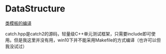# DataStructure

[类模板的编译](https://wenku.baidu.com/view/68e2623a43323968011c9225.html)  

catch.hpp是catch2的源码，轻量级C++单元测试框架，只需要include即可使用。但是我这里并没有用，win10下并不能采用Makefile的方式编译（也许可以但我没试过）